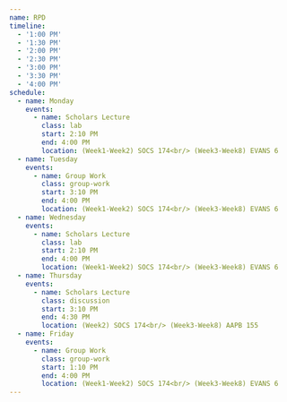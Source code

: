 ```yaml
---
name: RPD
timeline:
  - '1:00 PM'
  - '1:30 PM'
  - '2:00 PM'
  - '2:30 PM'
  - '3:00 PM'
  - '3:30 PM'
  - '4:00 PM'
schedule:
  - name: Monday
    events:
      - name: Scholars Lecture
        class: lab
        start: 2:10 PM
        end: 4:00 PM
        location: (Week1-Week2) SOCS 174<br/> (Week3-Week8) EVANS 6
  - name: Tuesday
    events:
      - name: Group Work
        class: group-work
        start: 3:10 PM
        end: 4:00 PM
        location: (Week1-Week2) SOCS 174<br/> (Week3-Week8) EVANS 6
  - name: Wednesday
    events:
      - name: Scholars Lecture
        class: lab
        start: 2:10 PM
        end: 4:00 PM
        location: (Week1-Week2) SOCS 174<br/> (Week3-Week8) EVANS 6
  - name: Thursday
    events:
      - name: Scholars Lecture
        class: discussion
        start: 3:10 PM
        end: 4:30 PM
        location: (Week2) SOCS 174<br/> (Week3-Week8) AAPB 155
  - name: Friday
    events:
      - name: Group Work
        class: group-work
        start: 1:10 PM
        end: 4:00 PM
        location: (Week1-Week2) SOCS 174<br/> (Week3-Week8) EVANS 6
---
```

